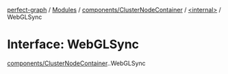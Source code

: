 [perfect-graph](../README.md) / [Modules](../modules.md) / [components/ClusterNodeContainer](../modules/components_ClusterNodeContainer.md) / [<internal\>](../modules/components_ClusterNodeContainer._internal_.md) / WebGLSync

# Interface: WebGLSync

[components/ClusterNodeContainer](../modules/components_ClusterNodeContainer.md).[<internal>](../modules/components_ClusterNodeContainer._internal_.md).WebGLSync
